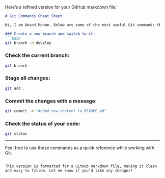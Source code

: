 Here’s a refined version for your GitHub markdown file:

```md
# Git Commands Cheat Sheet

Hi, I am Anand Mohan. Below are some of the most useful Git commands that I commonly use.

### Create a new branch and switch to it:
```bash
git branch -M develop
```

### Check the current branch:
```bash
git branch
```

### Stage all changes:
```bash
git add .
```

### Commit the changes with a message:
```bash
git commit -m "Added new content to README.md"
```

### Check the status of your code:
```bash
git status
```

---

Feel free to use these commands as a quick reference while working with Git.
```

This version is formatted for a GitHub markdown file, making it clean and easy to follow. Let me know if you'd like any changes!
